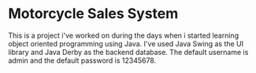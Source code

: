 # Motorcycle Sales System

This is a project i've worked on during the days when i started learning object oriented programming using Java. I've used Java Swing as the UI library and Java Derby as the backend database. The default username is admin and the default password is 12345678.